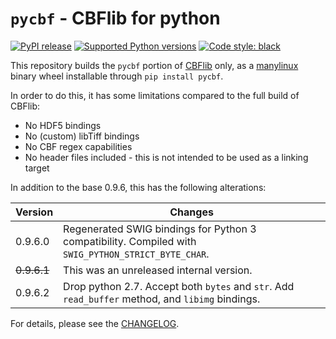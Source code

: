 # `pycbf` - CBFlib for python

[![PyPI release](https://img.shields.io/pypi/v/pycbf.svg)](https://pypi.python.org/pypi/pycbf)
[![Supported Python versions](https://img.shields.io/pypi/pyversions/pycbf.svg)](https://pypi.org/project/pycbf)
[![Code style: black](https://img.shields.io/badge/code%20style-black-000000.svg)]( https://github.com/ambv/black)
        
This repository builds the `pycbf` portion of [CBFlib] only, as a [manylinux]
binary wheel installable through `pip install pycbf`.

In order to do this, it has some limitations compared to the full build of CBFlib:

-   No HDF5 bindings
-   No (custom) libTiff bindings
-   No CBF regex capabilities
-   No header files included - this is not intended to be used as a linking
    target

In addition to the base 0.9.6, this has the following alterations:

| Version     | Changes                                                                                             |
| ----------- | --------------------------------------------------------------------------------------------------- |
| 0.9.6.0     | Regenerated SWIG bindings for Python 3 compatibility. Compiled with `SWIG_PYTHON_STRICT_BYTE_CHAR`. |
| ~~0.9.6.1~~ | This was an unreleased internal version.                                                            |
| 0.9.6.2     | Drop python 2.7. Accept both `bytes` and `str`. Add `read_buffer` method, and `libimg` bindings.    |

For details, please see the [CHANGELOG](CHANGELOG.rst).

[cbflib]: https://github.com/yayahjb/cbflib
[manylinux]: https://www.python.org/dev/peps/pep-0571/
[`yayahjb/cbflib#19`]: https://github.com/yayahjb/cbflib/pull/19
